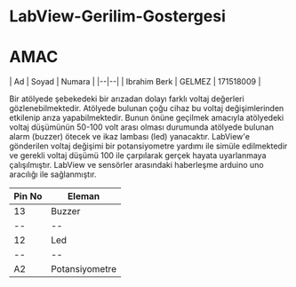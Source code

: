 # LabView-Gerilim-Gostergesi

# AMAC

| Ad | Soyad | Numara |
|--|--|
| Ibrahim Berk | GELMEZ | 171518009 |

Bir atölyede şebekedeki bir arızadan dolayı farklı voltaj değerleri gözlenebilmektedir. Atölyede bulunan çoğu cihaz bu voltaj değişimlerinden etkilenip arıza yapabilmektedir. Bunun önüne geçilmek amacıyla atölyedeki voltaj düşümünün 50-100 volt arası olması durumunda atölyede bulunan alarm (buzzer) ötecek ve ikaz lambası (led) yanacaktır. LabView'e gönderilen voltaj değişimi bir potansiyometre yardımı ile simüle edilmektedir ve gerekli voltaj düşümü 100 ile çarpılarak gerçek hayata uyarlanmaya çalışılmıştır. LabView ve sensörler arasındaki haberleşme arduino uno aracılığı ile sağlanmıştır.

| Pin No | Eleman |
|--|--|
| 13 | Buzzer |
|--|--|
| 12 | Led |
|--|--|
| A2 | Potansiyometre |

